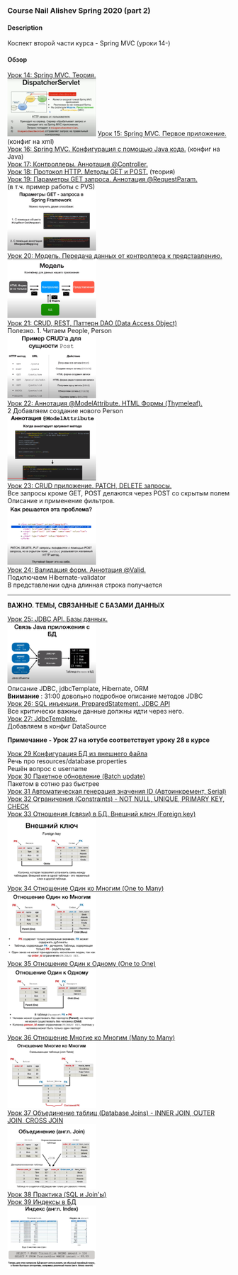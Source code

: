### Course Nail Alishev Spring 2020 (part 2)


#### Description
Коспект второй части курса - Spring MVC (уроки 14-) 

#### Обзор
<!--- Урок 14 -->
<a href="/src/main/java/lesson14">
Урок 14: Spring MVC. Теория.</a><br>
<img src="/src/main/java/lesson14/DispatcherServlet.png" width="200">

<!--- Урок 15 -->
<a href="/src/main/java/lesson15">
Урок 15: Spring MVC. Первое приложение.</a>
(конфиг на xml)<br>

<!--- Урок 16 -->
<a href="/src/main/java/lesson16">
Урок 16: Spring MVC. Конфигурация с помощью Java кода.</a>
(конфиг на Java)<br>

<!--- Урок 17 -->
<a href="/src/main/java/lesson17">
Урок 17: Контроллеры. Аннотация @Controller.</a><br>

<!--- Урок 18 -->
<a href="/src/main/java/lesson18">
Урок 18: Протокол HTTP. Методы GET и POST.</a>
(теория)<br>

<!--- Урок 19 -->
<a href="/src/main/java/lesson19">
Урок 19: Параметры GET запроса. Аннотация @RequestParam.</a><br>
(в т.ч. пример работы с PVS)<br>
<img src="/src/main/java/lesson19/get-request.png" width="200"><br>

<!--- Урок 20 -->
<a href="/src/main/java/lesson20">
Урок 20: Модель. Передача данных от контроллера к представлению.</a><br>
<img src="/src/main/java/lesson20/model.png" width="200"><br>

<!--- Урок 21 -->
<a href="/src/main/java/lesson21">
Урок 21: CRUD, REST, Паттерн DAO (Data Access Object)</a><br>
Полезно. 1. Читаем People, Person <br>
<img src="/src/main/java/lesson21/crud_post.png" width="200"><br>

<!--- Урок 22 -->
<a href="/src/main/java/lesson22">
Урок 22: Аннотация @ModelAttribute. HTML Формы (Thymeleaf).</a><br>
2 Добавляем создание нового Person <br>
<img src="/src/main/java/lesson22/modelAttribute.png" width="200"><br>

<!--- Урок 23 -->
<a href="/src/main/java/lesson23">
Урок 23: CRUD приложение. PATCH, DELETE запросы.</a><br>
Все запросы кроме GET, POST делаются через POST со скрытым полем<br>
Описание и применение фильтров.<br>
<img src="/src/main/java/lesson23/patch.png" width="200"><br>

<!--- Урок 24 -->
<a href="/src/main/java/lesson24">
Урок 24: Валидация форм. Аннотация @Valid.</a><br>
Подключаем Hibernate-validator<br>
В представлении одна длинная строка получается<br>
<hr>

<p><b>ВАЖНО. ТЕМЫ, СВЯЗАННЫЕ С БАЗАМИ ДАННЫХ</b></p>

<!--- Урок 25 -->
<a href="/src/main/java/lesson25">
Урок 25: JDBC API. Базы данных.</a><br>
<img src="/src/main/java/lesson25/linkdb.png" width="200"><br>
Описание JDBC, jdbcTemplate, Hibernate, ORM<br>
<b> Внимание </b>: 31:00 довольно подробное описание методов JDBC <br>

<!--- Урок 26 -->
<a href="/src/main/java/lesson26">
Урок 26: SQL инъекции. PreparedStatement. JDBC API</a><br>
Все критически важные данные должны идти через него.<br>

<!--- Урок 27 -->
<a href="/src/main/java/lesson27">
Урок 27: JdbcTemplate.</a><br>
Добавляем в конфиг DataSource

<!--- Урок 28 -->
<p><b> Примечание - Урок 27 на ютубе соответствует уроку 28 в курсе</b></p>

<!--- Урок 29 -->
<a href="/src/main/java/lesson29">
Урок 29 Конфигурация БД из внешнего файла</a><br>
Речь про resources/database.properties<br/> 
Решён вопрос с username<br>

<!--- Урок 30 -->
<a href="/src/main/java/lesson30">
Урок 30 Пакетное обновление (Batch update)</a><br>
Пакетом в сотню раз быстрее<br/>

<!--- Урок 31 -->
<a href="/src/main/java/lesson31">
Урок 31 Автоматическая генерация значения ID (Автоинкремент, Serial)</a><br>

<!--- Урок 32 -->
<a href="/src/main/java/lesson32">
Урок 32 Ограничения (Constraints) - NOT NULL, UNIQUE, PRIMARY KEY, CHECK</a><br>

<!--- Урок 33 -->
<a href="/src/main/java/lesson33">
Урок 33 Отношения (связи) в БД. Внешний ключ (Foreign key)</a><br>
<img src="/src/main/java/lesson33/foreign_key.png" width="200"><br>

<!--- Урок 34 -->
<a href="/src/main/java/lesson34">
Урок 34 Отношение Один ко Многим (One to Many)</a><br>
<img src="/src/main/java/lesson34/onetomany.png" width="200"><br>

<!--- Урок 35 -->
<a href="/src/main/java/lesson35">
Урок 35 Отношение Один к Одному (One to One)</a><br>
<img src="/src/main/java/lesson35/onetoone.png" width="200"><br>

<!--- Урок 36 -->
<a href="/src/main/java/lesson36">
Урок 36 Отношение Многие ко Многим (Many to Many)</a><br>
<img src="/src/main/java/lesson36/manytomany.png" width="200"><br>

<!--- Урок 37 -->
<a href="/src/main/java/lesson37">
Урок 37 Объединение таблиц (Database Joins) - INNER JOIN, OUTER JOIN, CROSS JOIN</a><br>
<img src="/src/main/java/lesson37/join.png" width="200"><br>

<!--- Урок 38 -->
<a href="/src/main/java/lesson38">
Урок 38 Практика (SQL и Join'ы)</a><br>

<!--- Урок 39 -->
<a href="/src/main/java/lesson39">
Урок 39 Индексы в БД</a><br>
<img src="/src/main/java/lesson39/index.png" width="200"><br>
